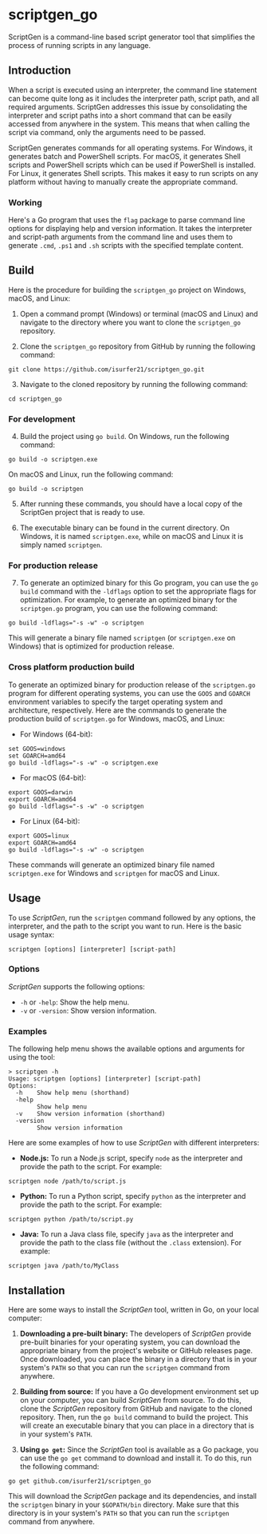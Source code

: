# scriptgen_go
ScriptGen is a command-line based script generator tool that simplifies the process of running scripts in any language.

## Introduction

When a script is executed using an interpreter, the command line statement can become quite long as it includes the interpreter path, script path, and all required arguments. ScriptGen addresses this issue by consolidating the interpreter and script paths into a short command that can be easily accessed from anywhere in the system. This means that when calling the script via command, only the arguments need to be passed.

ScriptGen generates commands for all operating systems. For Windows, it generates batch and PowerShell scripts. For macOS, it generates Shell scripts and PowerShell scripts which can be used if PowerShell is installed. For Linux, it generates Shell scripts. This makes it easy to run scripts on any platform without having to manually create the appropriate command.

### Working

Here's a Go program that uses the `flag` package to parse command line options for displaying help and version information. It takes the interpreter and script-path arguments from the command line and uses them to generate `.cmd`, `.ps1` and `.sh` scripts with the specified template content.

## Build

Here is the procedure for building the `scriptgen_go` project on Windows, macOS, and Linux:

1. Open a command prompt (Windows) or terminal (macOS and Linux) and navigate to the directory where you want to clone the `scriptgen_go` repository.

2. Clone the `scriptgen_go` repository from GitHub by running the following command:
```
git clone https://github.com/isurfer21/scriptgen_go.git
```

3. Navigate to the cloned repository by running the following command:
```
cd scriptgen_go
```

### For development

4. Build the project using `go build`. On Windows, run the following command:
```
go build -o scriptgen.exe
```
On macOS and Linux, run the following command:
```
go build -o scriptgen
```

5. After running these commands, you should have a local copy of the ScriptGen project that is ready to use.

6. The executable binary can be found in the current directory. On Windows, it is named `scriptgen.exe`, while on macOS and Linux it is simply named `scriptgen`.

### For production release

7. To generate an optimized binary for this Go program, you can use the `go build` command with the `-ldflags` option to set the appropriate flags for optimization. For example, to generate an optimized binary for the `scriptgen.go` program, you can use the following command:

```
go build -ldflags="-s -w" -o scriptgen
```

This will generate a binary file named `scriptgen` (or `scriptgen.exe` on Windows) that is optimized for production release.

### Cross platform production build

To generate an optimized binary for production release of the `scriptgen.go` program for different operating systems, you can use the `GOOS` and `GOARCH` environment variables to specify the target operating system and architecture, respectively. Here are the commands to generate the production build of `scriptgen.go` for Windows, macOS, and Linux:

- For Windows (64-bit):
```
set GOOS=windows
set GOARCH=amd64
go build -ldflags="-s -w" -o scriptgen.exe
```

- For macOS (64-bit):
```
export GOOS=darwin
export GOARCH=amd64
go build -ldflags="-s -w" -o scriptgen
```

- For Linux (64-bit):
```
export GOOS=linux
export GOARCH=amd64
go build -ldflags="-s -w" -o scriptgen
```

These commands will generate an optimized binary file named `scriptgen.exe` for Windows and `scriptgen` for macOS and Linux.

## Usage

To use _ScriptGen_, run the `scriptgen` command followed by any options, the interpreter, and the path to the script you want to run. Here is the basic usage syntax:

```
scriptgen [options] [interpreter] [script-path]
```

### Options

_ScriptGen_ supports the following options:

- `-h` or `-help`: Show the help menu.
- `-v` or `-version`: Show version information.

### Examples

The following help menu shows the available options and arguments for using the tool:

```
> scriptgen -h
Usage: scriptgen [options] [interpreter] [script-path]
Options:
  -h    Show help menu (shorthand)
  -help
        Show help menu
  -v    Show version information (shorthand)
  -version
        Show version information
```

Here are some examples of how to use _ScriptGen_ with different interpreters:

- **Node.js:** To run a Node.js script, specify `node` as the interpreter and provide the path to the script. For example:
```
scriptgen node /path/to/script.js
```

- **Python:** To run a Python script, specify `python` as the interpreter and provide the path to the script. For example:
```
scriptgen python /path/to/script.py
```

- **Java:** To run a Java class file, specify `java` as the interpreter and provide the path to the class file (without the `.class` extension). For example:
```
scriptgen java /path/to/MyClass
```

## Installation 

Here are some ways to install the _ScriptGen_ tool, written in Go, on your local computer:

1. **Downloading a pre-built binary:** The developers of _ScriptGen_ provide pre-built binaries for your operating system, you can download the appropriate binary from the project's website or GitHub releases page. Once downloaded, you can place the binary in a directory that is in your system's `PATH` so that you can run the `scriptgen` command from anywhere.

2. **Building from source:** If you have a Go development environment set up on your computer, you can build _ScriptGen_ from source. To do this, clone the _ScriptGen_ repository from GitHub and navigate to the cloned repository. Then, run the `go build` command to build the project. This will create an executable binary that you can place in a directory that is in your system's `PATH`.

3. **Using `go get`:** Since the _ScriptGen_ tool is available as a Go package, you can use the `go get` command to download and install it. To do this, run the following command:
```
go get github.com/isurfer21/scriptgen_go
```
This will download the _ScriptGen_ package and its dependencies, and install the `scriptgen` binary in your `$GOPATH/bin` directory. Make sure that this directory is in your system's `PATH` so that you can run the `scriptgen` command from anywhere.

